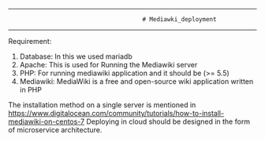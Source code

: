 ----------------------------------------------------------------------------------------------------------------------------------------
                                          # Mediawki_deployment
-----------------------------------------------------------------------------------------------------------------------------------------

Requirement:
1. Database: In this we used mariadb
2. Apache: This is used for Running the Mediawiki server 
3. PHP: For running mediawiki application and it should be (>= 5.5) 
4. Mediawiki: MediaWiki is a free and open-source wiki application written in PHP

The installation method on a single server is mentioned in https://www.digitalocean.com/community/tutorials/how-to-install-mediawiki-on-centos-7 
Deploying in cloud should be designed in the form of microservice architecture.

 

